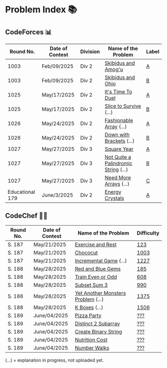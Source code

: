 # Problem Index 📚

## CodeForces 📊
| Round No. | Date of Contest | Division | Name of the Problem                           | Label |
| --------- | --------------- | -------- | --------------------------------------------- | ----------- |
| 1003      | Feb/09/2025     | Div 2    | [Skibidus and Amog'u](https://github.com/risha2211/Competitive-Programming/blob/main/Skibidus-and-Amog'u.md)     | [A](https://codeforces.com/contest/2065/problem/A)          |
| 1003      | Feb/09/2025     | Div 2    | [Skibidus and Ohio](https://github.com/risha2211/Competitive-Programming/blob/main/Skibidus-and-Ohio.md)       | [B](https://codeforces.com/contest/2065/problem/B)         |
| 1025      | May/17/2025     | Div 2    | [It's Time To Duel](https://github.com/risha2211/Competitive-Programming/blob/main/It's-Time-To-Duel.md)       | [A](https://codeforces.com/contest/2109/problem/A)         |
| 1025      | May/17/2025     | Div 2    | [Slice to Survive](https://github.com/risha2211/Competitive-Programming/blob/main/Slice-to-Survive.md) (...)         | [B](https://codeforces.com/contest/2109/problem/B)          |
| 1026      | May/24/2025     | Div 2    | [Fashionable Array](https://github.com/risha2211/Competitive-Programming/blob/main/Fashionable-Array.md) (...)       | [A](https://codeforces.com/contest/2110/problem/A)          |
| 1026      | May/24/2025     | Div 2    | [Down with Brackets](https://github.com/risha2211/Competitive-Programming/blob/main/Down-with-Brackets.md) (...)    | [B](https://codeforces.com/contest/2110/problem/B)           |
| 1027      | May/27/2025     | Div 3    | [Square Year](https://github.com/risha2211/Competitive-Programming/blob/main/Square-Year.md)                  | [A](https://codeforces.com/contest/2114/problem/A)          |
| 1027      | May/27/2025     | Div 3    | [Not Quite a Palindromic String](https://github.com/risha2211/Competitive-Programming/blob/main/Not-Quite-a-Palindromic-String.md) (...) |[B](https://codeforces.com/contest/2114/problem/B)           |
| 1027      | May/27/2025     | Div 3    | [Need More Arrays](https://github.com/risha2211/Competitive-Programming/blob/main/Need-More-Arrays.md) (...)           | [C](https://codeforces.com/contest/2114/problem/C)           |
| Educational 179 | June/3/2025 | Div 2  |[Energy Crystals](https://github.com/risha2211/Competitive-Programming/blob/main/Energy-Crystals.md)    |   [A](https://codeforces.com/contest/2111/problem/A)       |


## CodeChef 🧑‍🍳

| Round No. | Date of Contest | Name of the Problem                                                                                      | Difficulty                                        |
| --------- | --------------- | -------------------------------------------------------------------------------------------------------- | ------------------------------------------------- |
| S. 187    | May/21/2025     | [Exercise and Rest](https://github.com/risha2211/Competitive-Programming/blob/main/Exercise-and-Rest.md)| [123](https://www.codechef.com/problems/EXREST)   |
| S. 187    | May/21/2025     | [Chococut](https://github.com/risha2211/Competitive-Programming/blob/main/Chococut.md)                  | [1003](https://www.codechef.com/problems/CHOCUT)  |
| S. 187    | May/21/2025     | [Incremental Game](https://github.com/risha2211/Competitive-Programming/blob/main/Incremental-Game.md) (...)  | [1227](https://www.codechef.com/problems/INCGAME) |
| S. 188    | May/28/2025     | [Red and Blue Gems](https://github.com/risha2211/Competitive-Programming/blob/main/Red-and-Blue-Gems.md)| [185](https://www.codechef.com/problems/REDBLUEGEM)|
| S. 188    | May/28/2025     | [Train Even or Odd](https://github.com/risha2211/Competitive-Programming/blob/main/Train-Even-or-Odd.md)| [608](https://www.codechef.com/problems/TRAINEVOD) |
| S. 188    | May/28/2025     | [Subset Sum 3](https://github.com/risha2211/Competitive-Programming/blob/main/Subset-Sum-3.md)           | [990](https://www.codechef.com/problems/SUBSUM3)  |
| S. 188    | May/28/2025     | [Yet Another Monsters Problem](https://github.com/risha2211/Competitive-Programming/blob/main/Yet-Another-Monsters-Problem.md) (...) | [1375](https://www.codechef.com/problems/YETMON)  |
| S. 188    | May/28/2025     | [K Boxes](https://github.com/risha2211/Competitive-Programming/blob/main/K-Boxes.md) (...)               | [1506](https://www.codechef.com/problems/KBOXES)  |
| S. 189    | June/04/2025    | [Pizza Party](https://github.com/risha2211/Competitive-Programming/blob/main/Pizza-Party.md)            | [???](https://www.codechef.com/problems/PIZZAPARTY) |
| S. 189    | June/04/2025    | [Distinct 2 Subarray](https://github.com/risha2211/Competitive-Programming/blob/main/Distinct-2-Subarray.md) | [???](https://www.codechef.com/problems/DIST2SUB) |
| S. 189    | June/04/2025    | [Create Binary String](https://github.com/risha2211/Competitive-Programming/blob/main/Create-Binary-String.md) | [???](https://www.codechef.com/problems/CRTBINSTR) |
| S. 189    | June/04/2025    | [Nutrition Cost](https://github.com/risha2211/Competitive-Programming/blob/main/Nutrition-Cost.md)      | [???](https://www.codechef.com/problems/NUTCOST)  |
| S. 189    | June/04/2025    | [Number Walks](https://github.com/risha2211/Competitive-Programming/blob/main/Number-Walks.md)          | [???](https://www.codechef.com/problems/NUMWALKS) |

(...) = explanation in progress, not uploaded yet.
